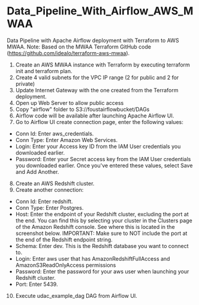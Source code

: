 # Data_Pipeline_With_Airflow_AWS_MWAA
Data Pipeline with Apache Airflow deployment with Terraform to AWS MWAA.
Note: Based on the MWAA Terraform GitHub code (https://github.com/idealo/terraform-aws-mwaa).

1. Create an AWS MWAA instance with Terraform by executing terraform init and terraform plan.
2. Create 4 valid subnets for the VPC IP range (2 for public and 2 for private)
3. Update Internet Gateway with the one created from the Terraform deployment.
4. Open up Web Server to allow public access
5. Copy "airflow" folder to S3://foustairflowbucket/DAGs
6. Airflow code will be available after launching Apache Airflow UI.
7. Go to Airflow UI create connection page, enter the following values:
  -	Conn Id: Enter aws_credentials.
  -	Conn Type: Enter Amazon Web Services.
  -	Login: Enter your Access key ID from the IAM User credentials you downloaded earlier.
  -	Password: Enter your Secret access key from the IAM User credentials you downloaded earlier.
  Once you've entered these values, select Save and Add Another.
8. Create an AWS Redshift cluster.
9. Create another connection:
  -	Conn Id: Enter redshift.
  -	Conn Type: Enter Postgres.
  -	Host: Enter the endpoint of your Redshift cluster, excluding the port at the end. You can find this by selecting your cluster in the Clusters page of the Amazon Redshift console. See where this is located in the screenshot below. IMPORTANT: Make sure to NOT include the port at the end of the Redshift endpoint string.
  -	Schema: Enter dev. This is the Redshift database you want to connect to.
  -	Login: Enter aws user that has AmazonRedshiftFullAccess and AmazonS3ReadOnlyAccess permissions
  -	Password: Enter the password for your aws user when launching your Redshift cluster.
  -	Port: Enter 5439.
 10. Execute udac_example_dag DAG from Airflow UI.



